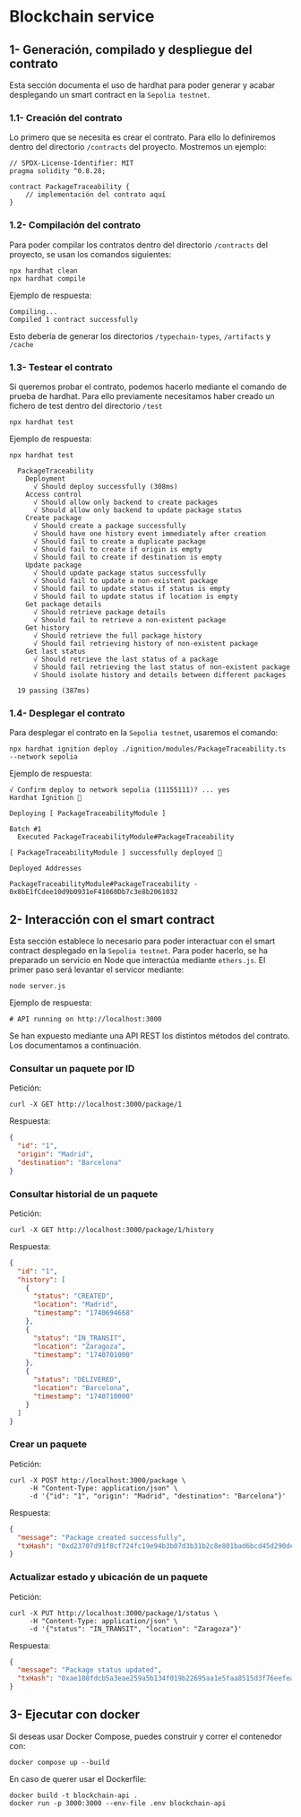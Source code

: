 # Blockchain service

## 1- Generación, compilado y despliegue del contrato

Esta sección documenta el uso de hardhat para poder generar y acabar desplegando un smart contract en la `Sepolia testnet`.

### 1.1- Creación del contrato

Lo primero que se necesita es crear el contrato. Para ello lo definiremos dentro del directorio `/contracts` del proyecto. Mostremos un ejemplo:

```solidity
// SPDX-License-Identifier: MIT
pragma solidity ^0.8.28;

contract PackageTraceability {
    // implementación del contrato aquí
}
```

### 1.2- Compilación del contrato

Para poder compilar los contratos dentro del directorio `/contracts` del proyecto, se usan los comandos siguientes:

```shell
npx hardhat clean 
npx hardhat compile
```
Ejemplo de respuesta:
```
Compiling...
Compiled 1 contract successfully
```

Esto debería de generar los directorios `/typechain-types`, `/artifacts` y `/cache`

### 1.3- Testear el contrato

Si queremos probar el contrato, podemos hacerlo mediante el comando de prueba de hardhat. Para ello previamente necesitamos haber creado un fichero de test dentro del directorio `/test`  

```shell
npx hardhat test
```
Ejemplo de respuesta:
```
npx hardhat test

  PackageTraceability
    Deployment
      √ Should deploy successfully (308ms)
    Access control
      √ Should allow only backend to create packages
      √ Should allow only backend to update package status
    Create package
      √ Should create a package successfully
      √ Should have one history event immediately after creation
      √ Should fail to create a duplicate package
      √ Should fail to create if origin is empty
      √ Should fail to create if destination is empty
    Update package
      √ Should update package status successfully
      √ Should fail to update a non-existent package
      √ Should fail to update status if status is empty
      √ Should fail to update status if location is empty
    Get package details
      √ Should retrieve package details
      √ Should fail to retrieve a non-existent package
    Get history
      √ Should retrieve the full package history
      √ Should fail retrieving history of non-existent package
    Get last status
      √ Should retrieve the last status of a package
      √ Should fail retrieving the last status of non-existent package
      √ Should isolate history and details between different packages

  19 passing (387ms)
```

### 1.4- Desplegar el contrato

Para desplegar el contrato en la `Sepolia testnet`, usaremos el comando:

```shell
npx hardhat ignition deploy ./ignition/modules/PackageTraceability.ts --network sepolia
```
Ejemplo de respuesta:
```
√ Confirm deploy to network sepolia (11155111)? ... yes
Hardhat Ignition 🚀

Deploying [ PackageTraceabilityModule ]

Batch #1
  Executed PackageTraceabilityModule#PackageTraceability

[ PackageTraceabilityModule ] successfully deployed 🚀

Deployed Addresses

PackageTraceabilityModule#PackageTraceability - 0x8bE1fCdee10d9b0931eF41060Db7c3e8b2061032
```

## 2- Interacción con el smart contract

Esta sección establece lo necesario para poder interactuar con el smart contract desplegado en la `Sepolia testnet`. Para poder hacerlo, se ha preparado un servicio en Node que interactúa mediante `ethers.js`. El primer paso será levantar el servicor mediante:

```shell
node server.js
```
Ejemplo de respuesta:
```
# API running on http://localhost:3000
```

Se han expuesto mediante una API REST los distintos métodos del contrato. Los documentamos a continuación.

### Consultar un paquete por ID

Petición:
```shell
curl -X GET http://localhost:3000/package/1
```

Respuesta:
```json
{
  "id": "1",
  "origin": "Madrid",
  "destination": "Barcelona"
}
```

### Consultar historial de un paquete

Petición:
```shell
curl -X GET http://localhost:3000/package/1/history
```

Respuesta:
```json
{
  "id": "1",
  "history": [
    {
      "status": "CREATED",
      "location": "Madrid",
      "timestamp": "1740694668"
    },
    {
      "status": "IN_TRANSIT",
      "location": "Zaragoza",
      "timestamp": "1740701000"
    },
    {
      "status": "DELIVERED",
      "location": "Barcelona",
      "timestamp": "1740710000"
    }
  ]
}
```

### Crear un paquete

Petición:
```shell
curl -X POST http://localhost:3000/package \
     -H "Content-Type: application/json" \
     -d '{"id": "1", "origin": "Madrid", "destination": "Barcelona"}'
```
Respuesta:
```json
{
  "message": "Package created successfully",
  "txHash": "0xd23707d91f8cf724fc19e94b3b07d3b31b2c8e801bad6bcd45d290de7d5dc8f6"
}
```

### Actualizar estado y ubicación de un paquete

Petición:
```shell
curl -X PUT http://localhost:3000/package/1/status \
     -H "Content-Type: application/json" \
     -d '{"status": "IN_TRANSIT", "location": "Zaragoza"}'
```

Respuesta:
```json
{
  "message": "Package status updated",
  "txHash": "0xae108fdcb5a3eae259a5b134f019b22695aa1e5faa8515d3f76eefea36061dc1"
}
```

## 3- Ejecutar con docker

Si deseas usar Docker Compose, puedes construir y correr el contenedor con:

```shell
docker compose up --build
```

En caso de querer usar el Dockerfile:

```shell
docker build -t blockchain-api .
docker run -p 3000:3000 --env-file .env blockchain-api
```
